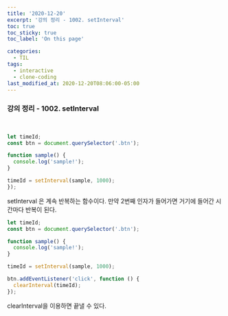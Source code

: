 ```yaml
---
title: '2020-12-20'
excerpt: '강의 정리 - 1002. setInterval'
toc: true
toc_sticky: true
toc_label: 'On this page'

categories:
  - TIL
tags:
  - interactive
  - clone-coding
last_modified_at: 2020-12-20T08:06:00-05:00
---
```


### 강의 정리 - 1002. setInterval

<br />

```javascript
let timeId;
const btn = document.querySelector('.btn');

function sample() {
  console.log('sample!');
}

timeId = setInterval(sample, 1000);
});
```

setInterval 은 계속 반복하는 함수이다. 만약 2번째 인자가 들어가면 거기에 들어간 시간마다 반복이 된다.

```javascript
let timeId;
const btn = document.querySelector('.btn');

function sample() {
  console.log('sample!');
}

timeId = setInterval(sample, 1000);

btn.addEventListener('click', function () {
  clearInterval(timeId);
});
```

clearInterval을 이용하면 끝낼 수 있다.
